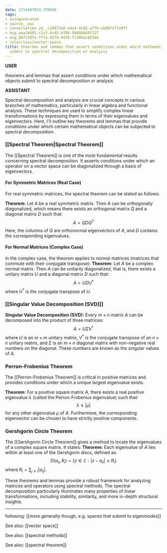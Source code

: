 ```yaml
---
date: 1714447853.370056
tags:
- autogenerated
- source__oai
- conversation_id__c20873a8-e4a3-4c92-a77b-eb08f1f7a9ff
- msg_aaa24d81-c2c3-4c65-b786-5688b669f127
- msg_087c59fa-ff7a-42fb-943b-fc206ac825de
- colorclass/vector-space
title: theorems and lemmas that assert conditions under which mathematical objects
  submit to spectral decomposition or analysis
---
```


**USER**

theorems and lemmas that assert conditions under which mathematical objects submit to spectral decomposition or analysis


**ASSISTANT**

Spectral decomposition and analysis are crucial concepts in various branches of mathematics, particularly in linear algebra and functional analysis. These techniques are used to simplify complex linear transformations by expressing them in terms of their eigenvalues and eigenvectors. Here, I'll outline key theorems and lemmas that provide conditions under which certain mathematical objects can be subjected to spectral decomposition.

### [[Spectral Theorem|Spectral Theorem]]

The [[Spectral Theorem]] is one of the most fundamental results concerning spectral decomposition. It asserts conditions under which an operator on a vector space can be diagonalized through a basis of eigenvectors.

#### For Symmetric Matrices (Real Case)

For real symmetric matrices, the spectral theorem can be stated as follows:

**Theorem:** Let $A$ be a real symmetric matrix. Then $A$ can be orthogonally diagonalized, which means there exists an orthogonal matrix $Q$ and a diagonal matrix $D$ such that:
$$
A = QDQ^T
$$
Here, the columns of $Q$ are orthonormal eigenvectors of $A$, and $D$ contains the corresponding eigenvalues.

#### For Normal Matrices (Complex Case)

In the complex case, the theorem applies to normal matrices (matrices that commute with their conjugate transpose):
**Theorem:** Let $A$ be a complex normal matrix. Then $A$ can be unitarily diagonalized, that is, there exists a unitary matrix $U$ and a diagonal matrix $D$ such that:
$$
A = UDU^*
$$
where $U^*$ is the conjugate transpose of $U$.

### [[Singular Value Decomposition (SVD)]]

**Singular Value Decomposition (SVD):** Every $m \times n$ matrix $A$ can be decomposed into the product of three matrices:
$$
A = U \Sigma V^*
$$
where $U$ is an $m \times m$ unitary matrix, $V^*$ is the conjugate transpose of an $n \times n$ unitary matrix, and $\Sigma$ is an $m \times n$ diagonal matrix with non-negative real numbers on the diagonal. These numbers are known as the singular values of $A$.

### Perron-Frobenius Theorem

The [[Perron-Frobenius Theorem]] is critical in positive matrices and provides conditions under which a unique largest eigenvalue exists.

**Theorem:** For a positive square matrix $A$, there exists a real positive eigenvalue $\lambda$ (called the Perron-Frobenius eigenvalue) such that:
$$
\lambda \geq |\mu|
$$
for any other eigenvalue $\mu$ of $A$. Furthermore, the corresponding eigenvector can be chosen to have strictly positive components.

### Gershgorin Circle Theorem

The [[Gershgorin Circle Theorem]] gives a method to locate the eigenvalues of a complex square matrix. It states:
**Theorem:** Each eigenvalue of $A$ lies within at least one of the Gershgorin discs, defined as:
$$
D(a_{ii}, R_i) = \{ z \in \mathbb{C} : |z - a_{ii}| \leq R_i \}
$$
where $R_i = \sum_{j \neq i} |a_{ij}|$.

These theorems and lemmas provide a robust framework for analyzing matrices and operators using spectral methods. The spectral decomposition particularly illuminates many properties of linear transformations, including stability, similarity, and more in-depth structural insights.


---


following: [[more generally though, e.g. spaces that submit to eigenmodes]]

See also: [[vector space]]


See also: [[spectral methods]]


See also: [[spectral theorem]]